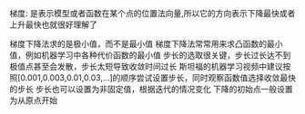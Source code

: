  梯度:  是表示模型或者函数在某个点的位置法向量,所以它的方向表示下降最快或者上升最快也就很好理解了

 梯度下降法求的是极小值，而不是最小值
梯度下降法常常用来求凸函数的最小值，例如机器学习中各种代价函数的最小值
步长的选取很关键，步长过长达不到极值点甚至会发散，步长太短导致收敛时间过长
斯坦福的机器学习视频中建议按照[0.001,0.003,0.01,0.03,…]的顺序尝试设置步长，同时观察函数值选择收敛最快的步长
步长也可以设置为非固定值，根据迭代的情况变化
下降的初始点一般设置为从原点开始
